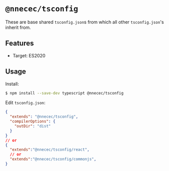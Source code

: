 # `@nnecec/tsconfig`

These are base shared `tsconfig.json`s from which all other `tsconfig.json`'s inherit from.

## Features

- Target: ES2020

## Usage

Install:

```bash
$ npm install --save-dev typescript @nnecec/tsconfig
```

Edit `tsconfig.json`:

```json
{
  "extends": "@nnecec/tsconfig",
  "compilerOptions": {
    "outDir": "dist"
  }
}
// or
{
  "extends":"@nnecec/tsconfig/react",
  // or
  "extends":"@nnecec/tsconfig/commonjs",
}
```
